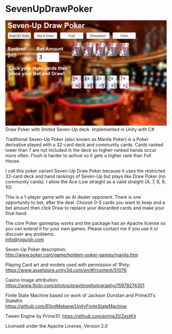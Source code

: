 # SevenUpDrawPoker
![img](Screenshot.png)
Draw Poker with limited Seven-Up deck. Implemented in Unity with C#  
  
Traditional Seven-Up Poker (also known as Manila Poker) is a Poker derivative played with a 32-card deck and community cards. Cards ranked lower than 7 are not included in the deck so higher-ranked hands occur more often. Flush is harder to achive so it gets a higher rank than Full House.  
  
I call this poker variant Seven-Up Draw Poker because it uses the restricted 32-card deck and hand rankings of Seven-Up but plays like Draw Poker (no community cards). I allow the Ace-Low straight as a valid straight (A, 7, 8, 9, 10).  
  
This is a 1-player game with an AI dealer opponent. There is one opportunity to bet, after the deal. Choose 0-5 cards you want to keep and a bet amount then click Draw to replace your discarded cards and make your final hand.  
  
The core Poker gameplay works and the package has an Apache license so you can extend it for your own games. Please contact me if you use it or discover any problems:   
info@roguish.com   
  
Seven-Up Poker description:  
http://www.poker.com/game/holdem-poker-games/manila.htm  
  
Playing Card art and models used with permission of 1Poly:   
https://www.assetstore.unity3d.com/en/#!/content/51076  
  
Casino Image attribution:  
https://www.flickr.com/photos/prayitnophotography/15979274301  
  
Finite State Machine based on work of Jackson Dunstan and Prime31's StateKit:   
https://github.com/ElliotMebane/UnityFiniteStateMachine  
  
Tween Engine by Prime31: https://github.com/prime31/ZestKit   
  
Licensed under the Apache License, Version 2.0
